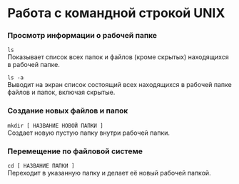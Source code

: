 # Работа с командной строкой UNIX

### Просмотр информации о рабочей папке
```ls```  
Показывает список всех папок и файлов (кроме скрытых) находящихся в рабочей папке.


```ls -a```  
Выводит на экран список состоящий всех находящихся в рабочей папке файлов и папок, включая скрытые.


### Создание новых файлов и папок
```mkdir [ НАЗВАНИЕ НОВОЙ ПАПКИ ]```  
Создает новую пустую папку внутри рабочей папки.


### Перемещение по файловой системе
```cd [ НАЗВАНИЕ ПАПКИ ] ```  
Переходит в указанную папку и делает её новый рабочей папкой.




